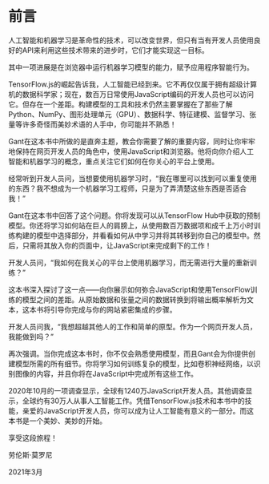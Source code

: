 # 前言

人工智能和机器学习是革命性的技术，可以改变世界，但只有当有开发人员使用良好的API来利用这些技术带来的进步时，它们才能实现这一目标。

其中一项进展是在浏览器中运行机器学习模型的能力，赋予应用程序智能行为。

TensorFlow.js的崛起告诉我，人工智能已经到来。它不再仅仅属于拥有超级计算机的数据科学家；现在，数百万日常使用JavaScript编码的开发人员也可以访问它。但存在一个差距。构建模型的工具和技术仍然主要掌握在了那些了解Python、NumPy、图形处理单元（GPU）、数据科学、特征建模、监督学习、张量等许多奇怪而美妙术语的人手中，你可能并不熟悉！

Gant在这本书中所做的是直奔主题，教会你需要了解的重要内容，同时让你牢牢地保持在网页开发人员的角色中，使用JavaScript和浏览器。他将向你介绍人工智能和机器学习的概念，重点关注它们如何在你关心的平台上使用。

经常听到开发人员问，当想要使用机器学习时，“我在哪里可以找到可以重复使用的东西？我不想成为一个机器学习工程师，只是为了弄清楚这些东西是否适合我！”

Gant在这本书中回答了这个问题。你将发现可以从TensorFlow Hub中获取的预制模型。你还将学习如何站在巨人的肩膀上，从使用数百万数据项和成千上万小时训练构建的模型中选择部分，并看看如何从中学习并将其转移到你自己的模型中。然后，只需将其放入你的页面中，让JavaScript来完成剩下的工作！

开发人员问，“我如何在我关心的平台上使用机器学习，而无需进行大量的重新训练？”

这本书深入探讨了这一点——向你展示如何弥合JavaScript和使用TensorFlow训练的模型之间的差距。从原始数据和张量之间的数据转换到将输出概率解析为文本，这本书将引导你完成与你的网站紧密集成的步骤。

开发人员问我，“我想超越其他人的工作和简单的原型。作为一个网页开发人员，我能做到吗？”

再次强调。当你完成这本书时，你不仅会熟悉使用模型，而且Gant会为你提供创建模型所需的所有细节。你将学习如何训练复杂的模型，比如卷积神经网络，以识别图像的内容，并且你将在JavaScript中完成所有这些工作。

2020年10月的一项调查显示，全球有1240万JavaScript开发人员。其他调查显示，全球约有30万人从事人工智能工作。凭借TensorFlow.js技术和本书中的技能，亲爱的JavaScript开发人员，你可以成为让人工智能有意义的一部分。而这本书是一个美妙、美妙的开始。

享受这段旅程！

劳伦斯·莫罗尼

2021年3月
